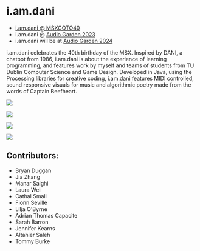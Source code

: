 # i.am.dani

- [i.am.dani @ MSXGOTO40](https://bryanduggan.org/2024/04/01/vjing-with-i-am-dani-for-tadahiro-nitta-msxgoto40/) 
- i.am.dani @ [Audio Garden 2023](https://bryanduggan.org/2023/09/07/i-am-dani/)
- i.am.dani will be at [Audio Garden 2024](https://www.eventbrite.ie/e/audio-garden-festival-2024-tickets-699045352467)

i.am.dani celebrates the 40th birthday of the MSX. Inspired by DANI, a chatbot from 1986, i.am.dani is about the experience of learning programming, and features work by myself and teams of students from TU Dublin Computer Science and Game Design. Developed in Java, using the Processing libraries for creative coding, i.am.dani features MIDI controlled, sound responsive visuals for music and algorithmic poetry made from the words of Captain Beefheart.

![](screenshots/i.am.dani-000360.png)

![](screenshots/i.am.dani-007672.png)

![](screenshots/i.am.dani-011423.png)

![](screenshots/i.am.dani-009379.png)

## Contributors:

- Bryan Duggan
- Jia Zhang
- Manar Saighi
- Laura Wei
- Cathal Small
- Fionn Seville
- Lilja O'Byrne
- Adrian Thomas Capacite
- Sarah Barron
- Jennifer Kearns
- Altahier Saleh
- Tommy Burke
